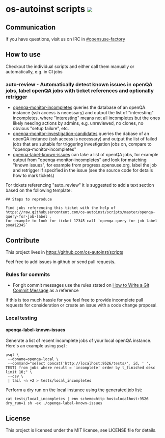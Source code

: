 # os-autoinst scripts ![](https://github.com/os-autoinst/scripts/workflows/ci/badge.svg)


## Communication

If you have questions, visit us on IRC in [#opensuse-factory](irc://chat.freenode.net/opensuse-factory)


## How to use

Checkout the individual scripts and either call them manually or automatically, e.g. in CI jobs

### auto-review - Automatically detect known issues in openQA jobs, label openQA jobs with ticket references and optionally retrigger

* [openqa-monitor-incompletes](https://github.com/os-autoinst/scripts/blob/master/openqa-monitor-incompletes) queries the database of an openQA instance (ssh access is necessary) and output the list of "interesting" incompletes, where "interesting" means not all incompletes but the ones likely needing actions by admins, e.g. unreviewed, no clones, no obvious "setup failure", etc.
* [openqa-monitor-investigation-candidates](https://github.com/os-autoinst/scripts/blob/master/openqa-monitor-investigation-candidates) queries the dabase of an openQA instance (ssh access is necessary) and output the list of failed jobs that are suitable for triggering investigation jobs on, compare to "openqa-monitor-incompletes"
* [openqa-label-known-issues](https://github.com/os-autoinst/scripts/blob/master/openqa-label-known-issues) can take a list of openQA jobs, for example output from "openqa-monitor-incompletes" and look for matching "known issues", for example from progress.opensuse.org, label the job and retrigger if specified in the issue (see the source code for details how to mark tickets)

For tickets referencing "auto_review" it is suggested to add a text section based on the following template:

```
## Steps to reproduce

Find jobs referencing this ticket with the help of
https://raw.githubusercontent.com/os-autoinst/scripts/master/openqa-query-for-job-label ,
for example to look for ticket 12345 call `openqa-query-for-job-label poo#12345`
```

## Contribute

This project lives in https://github.com/os-autoinst/scripts

Feel free to add issues in github or send pull requests.

### Rules for commits

* For git commit messages use the rules stated on
  [How to Write a Git Commit Message](http://chris.beams.io/posts/git-commit/) as
  a reference

If this is too much hassle for you feel free to provide incomplete pull
requests for consideration or create an issue with a code change proposal.

### Local testing
#### openqa-label-known-issues
Generate a list of recent incomplete jobs of your local openQA instance. Here's an example using `psql`:

```
psql \
 --dbname=openqa-local \
 --command="select concat('http://localhost:9526/tests/', id, ' ', TEST) from jobs where result = 'incomplete' order by t_finished desc limit 10;" \
 --csv \
 | tail -n +2 > tests/local_incompletes
```

Perform a dry run on the local instance using the generated job list:
```
cat tests/local_incompletes | env scheme=http host=localhost:9526 dry_run=1 sh -ex ./openqa-label-known-issues
```

## License

This project is licensed under the MIT license, see LICENSE file for details.
